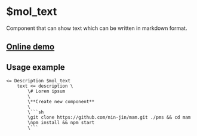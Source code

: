 # $mol_text

Component that can show text which can be written in markdown format.

## [Online demo](http://eigenmethod.github.io/mol/#demo=mol_text)

## Usage example

```tree
<= Description $mol_text
	text <= description \
		\# Lorem ipsum
		\
		\**Create new component**
		\
		\```sh
		\git clone https://github.com/nin-jin/mam.git ./pms && cd mam
		\npm install && npm start
		\```
```
